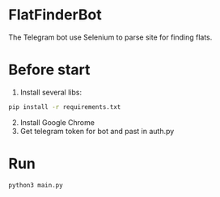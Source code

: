 # FlatFinderBot
The Telegram bot use Selenium to parse site for finding flats.
# Before start 
1. Install several libs:
```bash
pip install -r requirements.txt
```
2. Install Google Chrome
3. Get telegram token for bot and past in auth.py
# Run
```bash
python3 main.py
```
